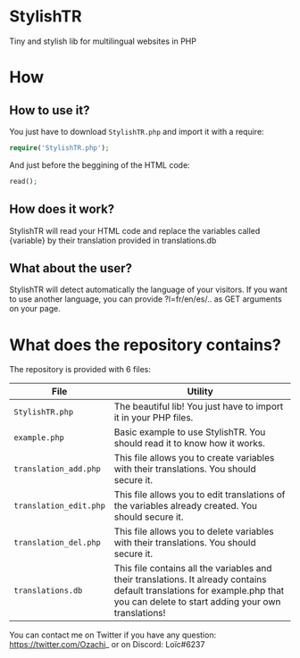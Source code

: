 # StylishTR
Tiny and stylish lib for multilingual websites in PHP

# How
## How to use it?
You just have to download `StylishTR.php` and import it with a require:
```php
require('StylishTR.php');
```
And just before the beggining of the HTML code:
```php
read();
```

## How does it work?
StylishTR will read your HTML code and replace the variables called {variable} by their translation provided in translations.db

## What about the user?
StylishTR will detect automatically the language of your visitors. If you want to use another language, you can provide ?l=fr/en/es/.. as GET arguments on your page.

# What does the repository contains?
The repository is provided with 6 files:

File | Utility
--- | ---
```StylishTR.php``` | The beautiful lib! You just have to import it in your PHP files.
```example.php``` | Basic example to use StylishTR. You should read it to know how it works.
```translation_add.php``` | This file allows you to create variables with their translations. You should secure it.
```translation_edit.php``` | This file allows you to edit translations of the variables already created. You should secure it.
```translation_del.php``` | This file allows you to delete variables with their translations. You should secure it.
```translations.db``` | This file contains all the variables and their translations. It already contains default translations for example.php that you can delete to start adding your own translations!

You can contact me on Twitter if you have any question: https://twitter.com/Ozachi_ or on Discord: Loïc#6237
